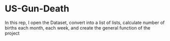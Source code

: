 # US-Gun-Death
In this rep, I open the Dataset, convert into a list of lists, calculate number of births each month, each week, and create the general function of the project
